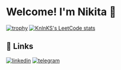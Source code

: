 
# Welcome! I'm Nikita 👋
[![trophy](https://github-profile-trophy.vercel.app/?username=Nikarashi&theme=onedark)](https://github.com/ryo-ma/github-profile-trophy)
[![KnlnKS's LeetCode stats](https://leetcode-stats-six.vercel.app/?username=Nikarashi)](https://github.com/KnlnKS/leetcode-stats)


## 🔗 Links
[![linkedin](https://img.shields.io/badge/linkedin-0A66C2?style=for-the-badge&logo=linkedin&logoColor=white)](https://www.linkedin.com/in/mizoroki-heck/)
[![telegram](https://img.shields.io/badge/Telegram-2CA5E0?style=for-the-badge&logo=telegram&logoColor=white)](https://t.me/Nikarashi)
